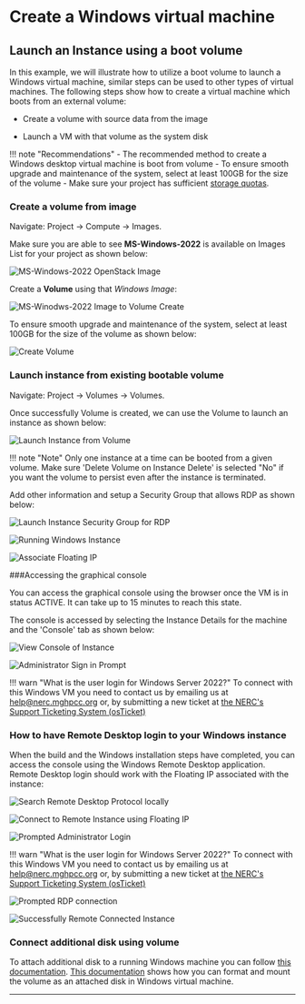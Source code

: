 # Create a Windows virtual machine

## Launch an Instance using a boot volume

In this example, we will illustrate how to utilize a boot volume to launch a
Windows virtual machine, similar steps can be used to other types of virtual
machines. The following steps show how to create a virtual machine which boots
from an external volume:

- Create a volume with source data from the image

- Launch a VM with that volume as the system disk

!!! note "Recommendations"
    - The recommended method to create a Windows desktop virtual machine is boot
    from volume
    - To ensure smooth upgrade and maintenance of the system, select at least
    100GB for the size of the volume
    - Make sure your project has sufficient [storage quotas](../../get-started/get-an-allocation.md#general-user-view-of-openstack-resource-allocation).

### Create a volume from image

Navigate: Project -> Compute -> Images.

Make sure you are able to see **MS-Windows-2022** is available on Images List for
your project as shown below:

![MS-Windows-2022 OpenStack Image](images/stack_images_windows.png)

Create a **Volume** using that *Windows Image*:

![MS-Winodws-2022 Image to Volume Create](images/stack_image_to_volume.png)

To ensure smooth upgrade and maintenance of the system, select at least 100GB
for the size of the volume as shown below:

![Create Volume](images/create_volume.png)

### Launch instance from existing bootable volume

Navigate: Project -> Volumes -> Volumes.

Once successfully Volume is created, we can use the Volume to launch an instance
as shown below:

![Launch Instance from Volume](images/launch_instance_from_volume.png)

!!! note "Note"
    Only one instance at a time can be booted from a given volume. Make sure
    'Delete Volume on Instance Delete' is selected "No" if you want the volume
    to persist even after the instance is terminated.

Add other information and setup a Security Group that allows RDP as shown below:

![Launch Instance Security Group for RDP](images/security_group_for_rdp.png)

![Running Windows Instance](images/win2k22_instance_running.png)

![Associate Floating IP](images/win_instance_add_floating_ip.png)

###Accessing the graphical console

You can access the graphical console using the browser once the VM is in status
ACTIVE. It can take up to 15 minutes to reach this state.

The console is accessed by selecting the Instance Details for the machine and the
'Console' tab as shown below:

![View Console of Instance](images/console_win_instance.png)

![Administrator Sign in Prompt](images/administrator_singin_prompt.png)

!!! warn "What is the user login for Windows Server 2022?"
    To connect with this Windows VM you need to contact us by emailing us at
    [help@nerc.mghpcc.org](mailto:help@nerc.mghpcc.org?subject=NERC%20Windows%20Server%20Login%20Info)
    or, by submitting a new ticket at [the NERC's Support Ticketing System (osTicket)](https://mghpcc.supportsystem.com/open.php)

### How to have Remote Desktop login to your Windows instance

When the build and the Windows installation steps have completed, you can access
the console using the Windows Remote Desktop application. Remote Desktop login
should work with the Floating IP associated with the instance:

![Search Remote Desktop Protocol locally](images/RDP_on_local_machine.png)

![Connect to Remote Instance using Floating IP](images/remote_connection_floating_ip.png)

![Prompted Administrator Login](images/prompted_administrator_login.png)

!!! warn "What is the user login for Windows Server 2022?"
    To connect with this Windows VM you need to contact us by emailing us at
    [help@nerc.mghpcc.org](mailto:help@nerc.mghpcc.org?subject=NERC%20Windows%20Server%20Login%20Info)
    or, by submitting a new ticket at [the NERC's Support Ticketing System (osTicket)](https://mghpcc.supportsystem.com/open.php)

![Prompted RDP connection](images/prompted_rdp_connection.png)

![Successfully Remote Connected Instance](images/remote_connected_instance.png)

### Connect additional disk using volume

To attach additional disk to a running Windows machine you can follow
[this documentation](../advanced-openstack-topics/persistent-storage/volumes.md).
[This documentation](../advanced-openstack-topics/persistent-storage/volumes/#for-windows-virtual-machine)
shows how you can format and mount the volume as an attached disk in Windows 
virtual machine.

---

